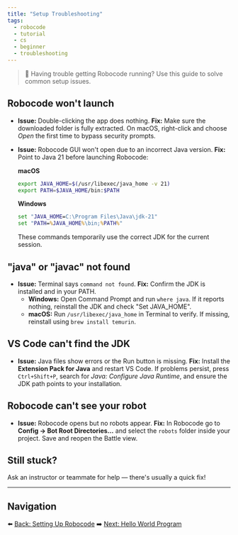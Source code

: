```yaml
---
title: "Setup Troubleshooting"
tags:
  - robocode
  - tutorial
  - cs
  - beginner
  - troubleshooting
---
```


> 🤔 Having trouble getting Robocode running? Use this guide to solve common setup issues.

## Robocode won't launch

- **Issue:** Double-clicking the app does nothing.
  **Fix:** Make sure the downloaded folder is fully extracted. On macOS, right-click and choose _Open_ the first time to bypass security prompts.
- **Issue:** Robocode GUI won't open due to an incorrect Java version.
  **Fix:** Point to Java 21 before launching Robocode:

  **macOS**

  ```bash
  export JAVA_HOME=$(/usr/libexec/java_home -v 21)
  export PATH=$JAVA_HOME/bin:$PATH
  ```

  **Windows**

  ```cmd
  set "JAVA_HOME=C:\Program Files\Java\jdk-21"
  set "PATH=%JAVA_HOME%\bin;%PATH%"
  ```

  These commands temporarily use the correct JDK for the current session.

## "java" or "javac" not found

- **Issue:** Terminal says `command not found`.
  **Fix:** Confirm the JDK is installed and in your PATH.
  - **Windows:** Open Command Prompt and run `where java`. If it reports nothing, reinstall the JDK and check "Set JAVA_HOME".
  - **macOS:** Run `/usr/libexec/java_home` in Terminal to verify. If missing, reinstall using `brew install temurin`.

## VS Code can't find the JDK

- **Issue:** Java files show errors or the Run button is missing.
  **Fix:** Install the **Extension Pack for Java** and restart VS Code. If problems persist, press `Ctrl+Shift+P`, search for _Java: Configure Java Runtime_, and ensure the JDK path points to your installation.

## Robocode can't see your robot

- **Issue:** Robocode opens but no robots appear.
  **Fix:** In Robocode go to **Config → Bot Root Directories…** and select the `robots` folder inside your project. Save and reopen the Battle view.

## Still stuck?

Ask an instructor or teammate for help — there's usually a quick fix!

---

## Navigation

⬅️ [Back: Setting Up Robocode](/robocode/Day-1/02_setting_up)
➡️ [Next: Hello World Program](/robocode/Day-1/03_hello_world)
